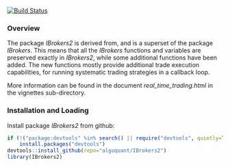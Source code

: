 [![Build Status](https://travis-ci.org/algoquant/IBrokers2.svg?branch=master)](https://travis-ci.org/algoquant/IBrokers2)

### Overview

The package *IBrokers2* is derived from, and is a superset of the package *IBrokers*. This means that all the *IBrokers* functions and variables are preserved exactly in *IBrokers2*, while some additional functions have been added. The new functions mostly provide additional trade execution capabilities, for running systematic trading strategies in a callback loop.

More information can be found in the document *real\_time\_trading.html* in the vignettes sub-directory.

### Installation and Loading

Install package *IBrokers2* from github:

``` r
if (!("package:devtools" %in% search() || require("devtools", quietly=TRUE)))
    install.packages("devtools")
devtools::install_github(repo="algoquant/IBrokers2")
library(IBrokers2)
```

<br>
